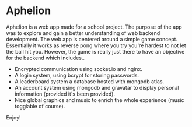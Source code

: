 # Aphelion

Aphelion is a web app made for a school project. The purpose of the app was to explore and gain a better understanding of web backend development. The web app is centered around a simple game concept. Essentially it works as reverse pong where you try you're hardest to not let the ball hit you. However, the game is really just there to have an objective for the backend which includes..

- Encrypted communication using socket.io and nginx.
- A login system, using bcrypt for storing passwords.
- A leaderboard system a database hosted with mongodb atlas.
- An account system using mongodb and gravatar to display personal information (provided it's been provided).
- Nice global graphics and music to enrich the whole experience (music togglable of course).

Enjoy!
